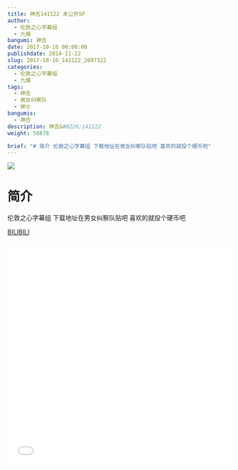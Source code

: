 ```yaml
---
title: 神舌141122 未公开SP
author: 
  - 伦敦之心字幕组
  - 九條
bangumi: 神舌
date: 2017-10-16 00:00:00
publishdate: 2014-11-22
slug: 2017-10-16_141122_2097322
categories: 
  - 伦敦之心字幕组
  - 九條
tags: 
  - 神舌
  - 男女纠察队
  - 绅士
bangumis: 
  - 神舌
description: 神舌&#8226;141122
weight: 58878

brief: "# 简介 伦敦之心字幕组 下载地址在男女纠察队贴吧 喜欢的就投个硬币吧"
---
```


![](https://i.imgur.com/6UkDcSB.jpg)

# 简介  
伦敦之心字幕组 下载地址在男女纠察队贴吧 喜欢的就投个硬币吧

  [BILIBILI](https://www.bilibili.com/video/av2097322/)


<div class="vcontainer">  <iframe class='video' src="//www.bilibili.com/blackboard/player.html?aid=2097322" width="100%" height="500" frameborder="0" allowfullscreen="allowfullscreen"></iframe></div>
